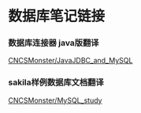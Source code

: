 # 数据库笔记链接

### 数据库连接器 java版翻译

[CNCSMonster/JavaJDBC_and_MySQL ](https://github.com/CNCSMonster/JavaJDBC_and_MySQL)

### sakila样例数据库文档翻译

[CNCSMonster/MySQL_study ](https://github.com/CNCSMonster/MySQL_study)